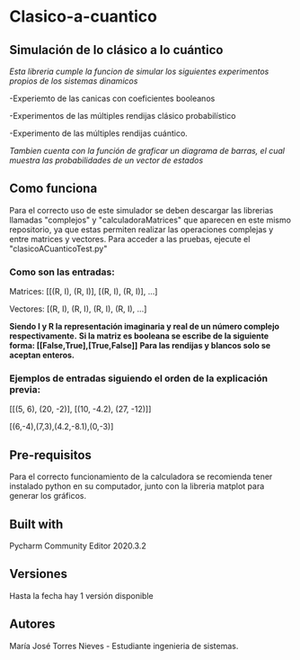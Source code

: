 # Clasico-a-cuantico
## Simulación de lo clásico a lo cuántico


_Esta libreria cumple la funcion de simular los siguientes experimentos propios de los sistemas dinamicos_

-Experiemto de las canicas con coeficientes booleanos

-Experimentos de las múltiples rendijas clásico probabilístico

-Experimento de las múltiples rendijas cuántico.

_Tambien cuenta con la función de graficar un diagrama de barras, el cual muestra las probabilidades de un vector de estados_

## Como funciona

Para el correcto uso de este simulador se deben descargar las librerias llamadas "complejos" y "calculadoraMatrices" que aparecen en este mismo repositorio, ya que estas permiten realizar las operaciones complejas y entre matrices y vectores. Para acceder a las pruebas, ejecute el "clasicoACuanticoTest.py"

### Como son las entradas:

Matrices: [[(R, I), (R, I)], [(R, I), (R, I)], ...]

Vectores: [(R, I), (R, I), (R, I), (R, I), ...]

**Siendo I y R la representación imaginaria y real de un número complejo respectivamente.**
**Si la matriz es booleana se escribe de la siguiente forma: [[False,True],[True,False]]**
**Para las rendijas y blancos solo se aceptan enteros.**

### Ejemplos de entradas siguiendo el orden de la explicación previa:

[[(5, 6), (20, -2)], [(10, -4.2), (27, -12)]]

[(6,-4),(7,3),(4.2,-8.1),(0,-3)]

## Pre-requisitos

Para el correcto funcionamiento de la calculadora se recomienda tener instalado python en su computador, junto con la libreria matplot para generar los gráficos.

## Built with

Pycharm Community Editor 2020.3.2

## Versiones

Hasta la fecha hay 1 versión disponible

## Autores

María José Torres Nieves - Estudiante ingenieria de sistemas.
